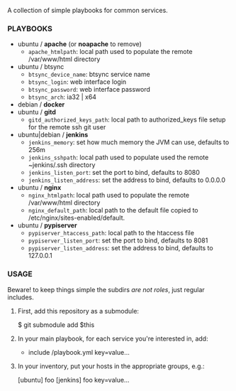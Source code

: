 A collection of simple playbooks for common services.

### PLAYBOOKS ###

  * ubuntu / __apache__ (or __noapache__ to remove)
    * `apache_htmlpath`: local path used to populate the remote /var/www/html directory
  * ubuntu / btsync
    * `btsync_device_name`: btsync service name
    * `btsync_login`: web interface login
    * `btsync_password`: web interface password
    * `btsync_arch`: ia32 | x64
  * debian / __docker__
  * ubuntu / __gitd__
    * `gitd_authorized_keys_path`: local path to authorized_keys file setup for the remote ssh git user
  * ubuntu|debian / __jenkins__
    * `jenkins_memory`: set how much memory the JVM can use, defaults to 256m
    * `jenkins_sshpath`: local path used to populate used the remote ~jenkins/.ssh directory
    * `jenkins_listen_port`: set the port to bind, defaults to 8080
    * `jenkins_listen_address`: set the address to bind, defaults to 0.0.0.0
  * ubuntu / __nginx__
    * `nginx_htmlpath`: local path used to populate the remote /var/www/html directory
    * `nginx_default_path`: local path to the default file copied to /etc/nginx/sites-enabled/default.
  * ubuntu / __pypiserver__
    * `pypiserver_htaccess_path`: local path to the htaccess file
    * `pypiserver_listen_port`: set the port to bind, defaults to 8081
    * `pypiserver_listen_address`: set the address to bind, defaults to 127.0.0.1

### USAGE ###

Beware! to keep things simple the subdirs *are not roles*, just regular includes.

  1. First, add this repository as a submodule:

		$ git submodule add $this

  2. In your main playbook, for each service you're interested in, add:

		- include <service>/playbook.yml key=value…

  3. In your inventory, put your hosts in the appropriate groups, e.g.:

		[ubuntu]
		foo
		[jenkins]
		foo key=value…
